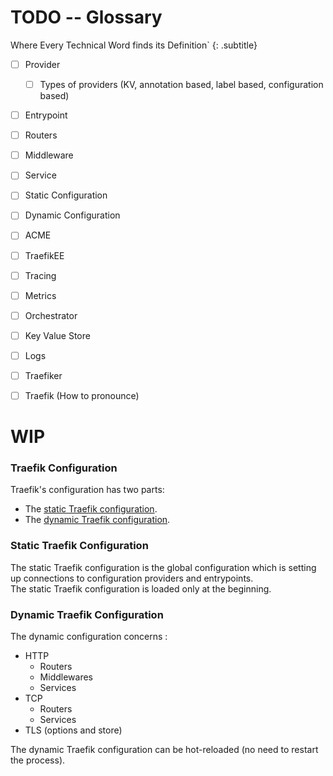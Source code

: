 # TODO -- Glossary

Where Every Technical Word finds its Definition`
{: .subtitle}

- [ ] Provider
    - [ ] Types of providers (KV, annotation based, label based, configuration based)
- [ ] Entrypoint
- [ ] Routers
- [ ] Middleware
- [ ] Service
- [ ] Static Configuration
- [ ] Dynamic Configuration
- [ ] ACME
- [ ] TraefikEE
- [ ] Tracing
- [ ] Metrics
- [ ] Orchestrator
- [ ] Key Value Store
- [ ] Logs
- [ ] Traefiker
- [ ] Traefik (How to pronounce)


# WIP

### Traefik Configuration

Traefik's configuration has two parts:

* The [static Traefik configuration](./#static-traefik-configuration).
* The [dynamic Traefik configuration](./#dynamic-traefik-configuration).


### Static Traefik Configuration

The static Traefik configuration is the global configuration which is setting up connections to configuration providers and entrypoints.  
The static Traefik configuration is loaded only at the beginning.

### Dynamic Traefik Configuration

The dynamic configuration concerns :

* HTTP
    * Routers
    * Middlewares
    * Services
* TCP
    * Routers
    * Services
* TLS (options and store)

The dynamic Traefik configuration can be hot-reloaded (no need to restart the process).
